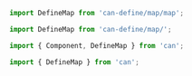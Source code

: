 ```js
import DefineMap from 'can-define/map/map';
```

```js
import DefineMap from 'can-define/map/';
```

```js
import { Component, DefineMap } from 'can';
```

```js
import { DefineMap } from 'can';
```
